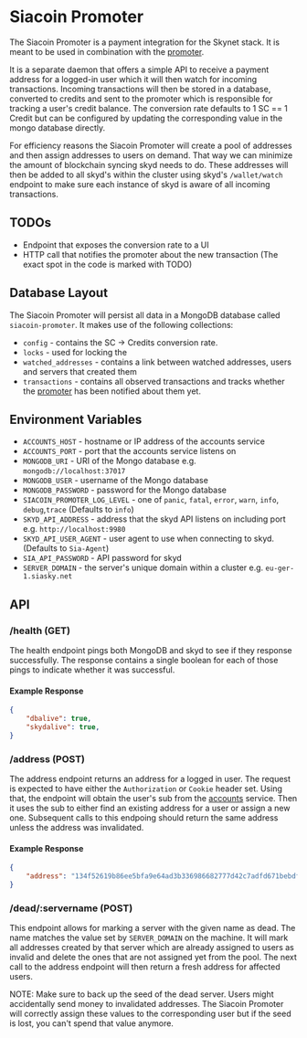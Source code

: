 # Siacoin Promoter
The Siacoin Promoter is a payment integration for the Skynet stack. It is meant
to be used in combination with the
[promoter](https://github.com/SkynetLabs/siacoin-promoter).

It is a separate daemon that offers a simple API to receive a payment address
for a logged-in user which it will then watch for incoming transactions.
Incoming transactions will then be stored in a database, converted to credits
and sent to the promoter which is responsible for tracking a user's credit
balance. The conversion rate defaults to 1 SC == 1 Credit but can be configured
by updating the corresponding value in the mongo database directly. 

For efficiency reasons the Siacoin Promoter will create a pool of addresses and
then assign addresses to users on demand. That way we can minimize the amount of
blockchain syncing skyd needs to do. These addresses will then be added to all
skyd's within the cluster using skyd's `/wallet/watch` endpoint to make sure
each instance of skyd is aware of all incoming transactions.

## TODOs

- Endpoint that exposes the conversion rate to a UI
- HTTP call that notifies the promoter about the new transaction (The exact spot in the code is marked with TODO)

## Database Layout

The Siacoin Promoter will persist all data in a MongoDB database called `siacoin-promoter`.
It makes use of the following collections:

- `config` - contains the SC -> Credits conversion rate.
- `locks` - used for locking the 
- `watched_addresses` - contains a link between watched addresses, users and servers that created them
- `transactions` - contains all observed transactions and tracks whether the [promoter](https://github.com/SkynetLabs/siacoin-promoter) has been notified about them yet.

## Environment Variables

- `ACCOUNTS_HOST` - hostname or IP address of the accounts service
- `ACCOUNTS_PORT` - port that the accounts service listens on
- `MONGODB_URI` - URI of the Mongo database e.g. `mongodb://localhost:37017`
- `MONGODB_USER` - username of the Mongo database
- `MONGODB_PASSWORD` - password for the Mongo database
- `SIACOIN_PROMOTER_LOG_LEVEL` - one of `panic`, `fatal`, `error`, `warn`, `info`, `debug`,`trace` (Defaults to `info`)
- `SKYD_API_ADDRESS` - address that the skyd API listens on including port e.g. `http://localhost:9980`
- `SKYD_API_USER_AGENT` - user agent to use when connecting to skyd. (Defaults to `Sia-Agent`)
- `SIA_API_PASSWORD` - API password for skyd
- `SERVER_DOMAIN` - the server's unique domain within a cluster e.g. `eu-ger-1.siasky.net`

## API

### /health (GET)

The health endpoint pings both MongoDB and skyd to see if they response
successfully. The response contains a single boolean for each of those pings to
indicate whether it was successful.


#### Example Response
```json
{
	"dbalive": true,
	"skydalive": true,
}
```

### /address (POST)

The address endpoint returns an address for a logged in user. The request is
expected to have either the `Authorization` or `Cookie` header set. Using that,
the endpoint will obtain the user's sub from the
[accounts](https://github.com/SkynetLabs/skynet-accounts) service. Then it uses
the sub to either find an existing address for a user or assign a new one.
Subsequent calls to this endpoing should return the same address unless the
address was invalidated.

#### Example Response
```json
{
	"address": "134f52619b86ee5bfa9e64ad3b336986682777d42c7adfd671bebdf63d2fda07713035a91587",
}
```

### /dead/:servername (POST)

This endpoint allows for marking a server with the given name as dead. The name
matches the value set by `SERVER_DOMAIN` on the machine. It will mark all
addresses created by that server which are already assigned to users as invalid
and delete the ones that are not assigned yet from the pool. The next call to
the address endpoint will then return a fresh address for affected users.

NOTE: Make sure to back up the seed of the dead server. Users might accidentally
send money to invalidated addresses. The Siacoin Promoter will correctly assign
these values to the corresponding user but if the seed is lost, you can't spend
that value anymore.